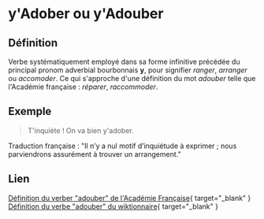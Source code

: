# y'Adober ou y'Adouber

## Définition

Verbe systématiquement employé dans sa forme infinitive précédée du principal pronom adverbial bourbonnais **y**, pour signifier _ranger_, _arranger_ ou _accomoder_. Ce qui s'approche d'une définition du mot _adouber_ telle que l'Académie française : _réparer_, _raccommoder_.

## Exemple

> T'inquiète ! On va bien y'adober.

Traduction française : "Il n’y a nul motif d’inquiétude à exprimer ; nous parviendrons assurément à trouver un arrangement."

## Lien

[Définition du verber "adouber" de l'Académie Française](https://www.dictionnaire-academie.fr/article/A9A0594){ target="_blank" }
[Définition du verbe "adouber" du wiktionnaire](https://fr.wiktionary.org/wiki/adouber#fro){ target="_blank" }
